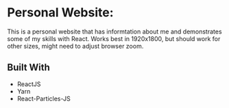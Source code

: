# Personal Website: 

This is a personal website that has informtation about me and demonstrates some of my skills with React. Works best in 1920x1800, but should work for other sizes, might need to adjust browser zoom.

## Built With
- ReactJS
- Yarn
- React-Particles-JS




